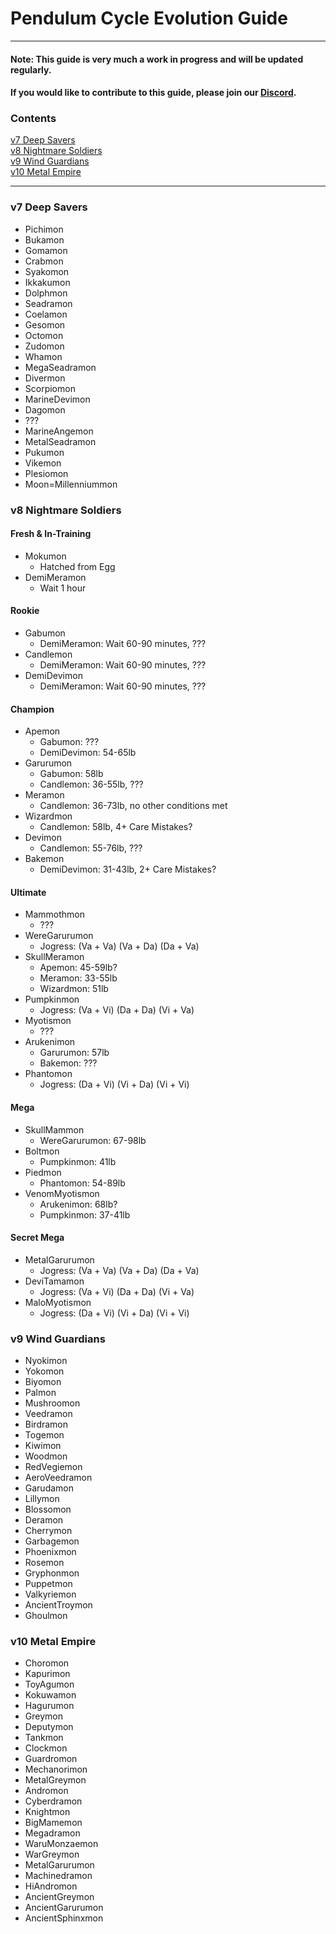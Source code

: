 # Pendulum Cycle Evolution Guide
-----
#### Note: This guide is very much a work in progress and will be updated regularly.  
#### If you would like to contribute to this guide, please join our [Discord](https://discord.gg/2Hu2AVT).

### Contents

[v7 Deep Savers](#v7-deep-savers)  
[v8 Nightmare Soldiers](#v8-nightmare-soldiers)  
[v9 Wind Guardians](#v9-wind-guardians)  
[v10 Metal Empire](#v10-metal-empire)  

-----

### v7 Deep Savers
- Pichimon
- Bukamon
- Gomamon
- Crabmon
- Syakomon
- Ikkakumon
- Dolphmon
- Seadramon
- Coelamon
- Gesomon
- Octomon
- Zudomon
- Whamon
- MegaSeadramon
- Divermon
- Scorpiomon
- MarineDevimon
- Dagomon
- ???
- MarineAngemon
- MetalSeadramon
- Pukumon
- Vikemon
- Plesiomon
- Moon=Millenniummon

### v8 Nightmare Soldiers
#### Fresh & In-Training
- Mokumon
  - Hatched from Egg
- DemiMeramon
  - Wait 1 hour

#### Rookie
- Gabumon
  - DemiMeramon: Wait 60-90 minutes, ???
- Candlemon
  - DemiMeramon: Wait 60-90 minutes, ???
- DemiDevimon
  - DemiMeramon: Wait 60-90 minutes, ???

#### Champion
- Apemon
  - Gabumon: ???
  - DemiDevimon: 54-65lb
- Garurumon
  - Gabumon: 58lb
  - Candlemon: 36-55lb, ???
- Meramon
  - Candlemon: 36-73lb, no other conditions met
- Wizardmon
  - Candlemon: 58lb, 4+ Care Mistakes?
- Devimon
  - Candlemon: 55-76lb, ???
- Bakemon
  - DemiDevimon: 31-43lb, 2+ Care Mistakes?

#### Ultimate
- Mammothmon
  - ???
- WereGarurumon
  - Jogress: (Va + Va) (Va + Da) (Da + Va)
- SkullMeramon
  - Apemon: 45-59lb?
  - Meramon: 33-55lb
  - Wizardmon: 51lb
- Pumpkinmon
  - Jogress: (Va + Vi) (Da + Da) (Vi + Va)
- Myotismon
  - ???
- Arukenimon
  - Garurumon: 57lb
  - Bakemon: ???
- Phantomon
  - Jogress: (Da + Vi) (Vi + Da) (Vi + Vi)

#### Mega
- SkullMammon
  - WereGarurumon: 67-98lb
- Boltmon
  - Pumpkinmon: 41lb
- Piedmon
  - Phantomon: 54-89lb
- VenomMyotismon
  - Arukenimon: 68lb?
  - Pumpkinmon: 37-41lb

#### Secret Mega
- MetalGarurumon
  - Jogress: (Va + Va) (Va + Da) (Da + Va)
- DeviTamamon
  - Jogress: (Va + Vi) (Da + Da) (Vi + Va)
- MaloMyotismon
  - Jogress: (Da + Vi) (Vi + Da) (Vi + Vi)

### v9 Wind Guardians
- Nyokimon
- Yokomon
- Biyomon
- Palmon
- Mushroomon
- Veedramon
- Birdramon
- Togemon
- Kiwimon
- Woodmon
- RedVegiemon
- AeroVeedramon
- Garudamon
- Lillymon
- Blossomon
- Deramon
- Cherrymon
- Garbagemon
- Phoenixmon
- Rosemon
- Gryphonmon
- Puppetmon
- Valkyriemon
- AncientTroymon
- Ghoulmon

### v10 Metal Empire
- Choromon
- Kapurimon
- ToyAgumon
- Kokuwamon
- Hagurumon
- Greymon
- Deputymon
- Tankmon
- Clockmon
- Guardromon
- Mechanorimon
- MetalGreymon
- Andromon
- Cyberdramon
- Knightmon
- BigMamemon
- Megadramon
- WaruMonzaemon
- WarGreymon
- MetalGarurumon
- Machinedramon
- HiAndromon
- AncientGreymon
- AncientGarurumon
- AncientSphinxmon
